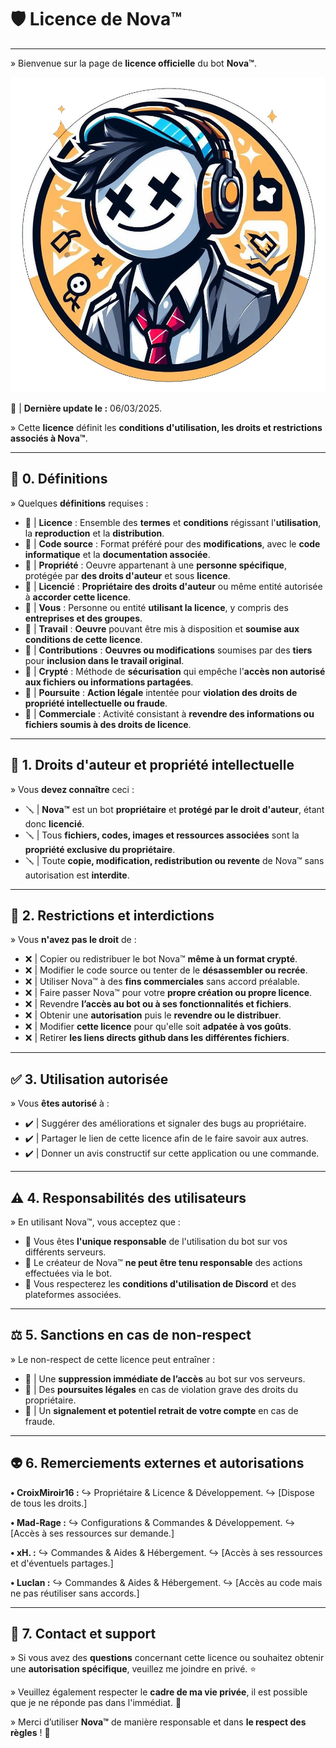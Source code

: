 # 🛡️ Licence de Nova™

---

» Bienvenue sur la page de **licence officielle** du bot **Nova™**.

![Nova™ Logo](https://raw.githubusercontent.com/CroixMiroir16/Licence/main/Nova.jpg) 

📜 | **Dernière update le :** 06/03/2025.

» Cette **licence** définit les **conditions d'utilisation, les droits et restrictions associés à Nova™**.

---

## 📂 0. Définitions

» Quelques **définitions** requises :

- 🔩 | **Licence** : Ensemble des **termes** et **conditions** régissant l'**utilisation**, la **reproduction** et la **distribution**.
- 🔩 | **Code source** : Format préféré pour des **modifications**, avec le **code informatique** et la **documentation associée**.
- 🔩 | **Propriété** : Oeuvre appartenant à une **personne spécifique**, protégée par **des droits d'auteur** et sous **licence**.
- 🔩 | **Licencié** : **Propriétaire des droits d'auteur** ou même entité autorisée à **accorder cette licence**.
- 🔩 | **Vous** : Personne ou entité **utilisant la licence**, y compris des **entreprises et des groupes**.
- 🔩 | **Travail** : **Oeuvre** pouvant être mis à disposition et **soumise aux conditions de cette licence**.
- 🔩 | **Contributions** : **Oeuvres ou modifications** soumises par des **tiers** pour **inclusion dans le travail original**.
- 🔩 | **Crypté** : Méthode de **sécurisation** qui empêche l'**accès non autorisé aux fichiers ou informations partagées**.
- 🔩 | **Poursuite** : **Action légale** intentée pour **violation des droits de propriété intellectuelle ou fraude**.
- 🔩 | **Commerciale** : Activité consistant à **revendre des informations ou fichiers soumis à des droits de licence**.

---

## 📌 1. Droits d'auteur et propriété intellectuelle

» Vous **devez connaître** ceci :

- 🪛 | **Nova™** est un bot **propriétaire** et **protégé par le droit d'auteur**, étant donc **licencié**.
- 🪛 | Tous **fichiers, codes, images et ressources associées** sont la **propriété exclusive du propriétaire**.
- 🪛 | Toute **copie, modification, redistribution ou revente** de Nova™ sans autorisation est **interdite**.

---

## 🚫 2. Restrictions et interdictions

» Vous **n'avez pas le droit** de :

- ❌ | Copier ou redistribuer le bot Nova™ **même à un format crypté**.
- ❌ | Modifier le code source ou tenter de le **désassembler ou recrée**.
- ❌ | Utiliser Nova™ à des **fins commerciales** sans accord préalable.
- ❌ | Faire passer Nova™ pour votre **propre création ou propre licence**.
- ❌ | Revendre **l’accès au bot ou à ses fonctionnalités et fichiers**.
- ❌ | Obtenir une **autorisation** puis le **revendre ou le distribuer**.
- ❌ | Modifier **cette licence** pour qu'elle soit **adpatée à vos goûts**.
- ❌ | Retirer **les liens directs github dans les différentes fichiers**.

---

## ✅ 3. Utilisation autorisée

» Vous **êtes autorisé** à :

- ✔️ | Suggérer des améliorations et signaler des bugs au propriétaire.
- ✔️ | Partager le lien de cette licence afin de le faire savoir aux autres.
- ✔️ | Donner un avis constructif sur cette application ou une commande.

---

## ⚠️ 4. Responsabilités des utilisateurs

» En utilisant Nova™, vous acceptez que :

- 🔹 Vous êtes **l'unique responsable** de l'utilisation du bot sur vos différents serveurs.
- 🔹 Le créateur de Nova™ **ne peut être tenu responsable** des actions effectuées via le bot.
- 🔹 Vous respecterez les **conditions d'utilisation de Discord** et des plateformes associées.

---

## ⚖️ 5. Sanctions en cas de non-respect

» Le non-respect de cette licence peut entraîner :

- 🔴 | Une **suppression immédiate de l’accès** au bot sur vos serveurs.
- 🔴 | Des **poursuites légales** en cas de violation grave des droits du propriétaire.
- 🔴 | Un **signalement et potentiel retrait de votre compte** en cas de fraude.

---

## 👽 6. Remerciements externes et autorisations

**• CroixMiroir16 :**
↪ Propriétaire & Licence & Développement.
↪ [Dispose de tous les droits.]

**• Mad-Rage :**
↪ Configurations & Commandes & Développement.
↪ [Accès à ses ressources sur demande.]

**• xH. :**
↪ Commandes & Aides & Hébergement.
↪ [Accès à ses ressources et d'éventuels partages.]

**• Luclan :**
↪ Commandes & Aides & Hébergement.
↪ [Accès au code mais ne pas réutiliser sans accords.]

---

## 📩 7. Contact et support

» Si vous avez des **questions** concernant cette licence ou souhaitez obtenir une **autorisation spécifique**, veuillez me joindre en privé. ⭐

» Veuillez également respecter le **cadre de ma vie privée**, il est possible que je ne réponde pas dans l'immédiat. 💖

» Merci d’utiliser **Nova™** de manière responsable et dans **le respect des règles** ! 🚀
